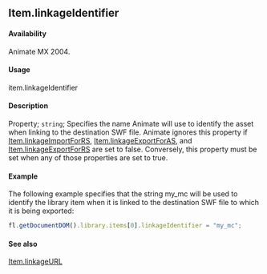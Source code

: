## Item.linkageIdentifier

#### Availability

Animate MX 2004.

#### Usage

item.linkageIdentifier

#### Description

Property; `string`; Specifies the name Animate will use to identify the asset when linking to the destination SWF file. Animate ignores this property if [Item.linkageImportForRS](../Item_object/Item11.md), [Item.linkageExportForAS](../Item_object/Item7.md), and [Item.linkageExportForRS](../Item_object/Item8.md) are set to false. Conversely, this property must be set when any of those properties are set to true.

#### Example

The following example specifies that the string my\_mc will be used to identify the library item when it is linked to the destination SWF file to which it is being exported:

```javascript
fl.getDocumentDOM().library.items[0].linkageIdentifier = "my_mc";
```

#### See also

[Item.linkageURL](../Item_object/Item12.md)
